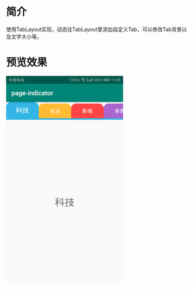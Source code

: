 # 简介
使用TabLayout实现，动态往TabLayout里添加自定义Tab，可以修改Tab背景以及文字大小等。
# 预览效果
<img src="screenshots/device-2020-01-11-110533.png" width="320px"/>